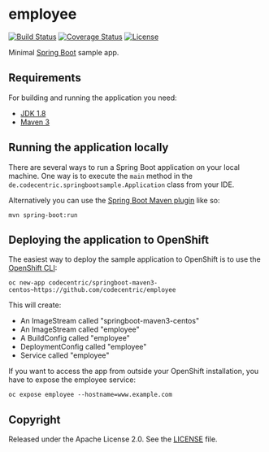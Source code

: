 # employee

[![Build Status](https://travis-ci.org/codecentric/employee.svg?branch=master)](https://travis-ci.org/codecentric/employee)
[![Coverage Status](https://coveralls.io/repos/github/codecentric/employee/badge.svg?branch=master)](https://coveralls.io/github/codecentric/employee?branch=master)
[![License](http://img.shields.io/:license-apache-blue.svg)](http://www.apache.org/licenses/LICENSE-2.0.html)

Minimal [Spring Boot](http://projects.spring.io/spring-boot/) sample app.

## Requirements

For building and running the application you need:

- [JDK 1.8](http://www.oracle.com/technetwork/java/javase/downloads/jdk8-downloads-2133151.html)
- [Maven 3](https://maven.apache.org)

## Running the application locally

There are several ways to run a Spring Boot application on your local machine. One way is to execute the `main` method in the `de.codecentric.springbootsample.Application` class from your IDE.

Alternatively you can use the [Spring Boot Maven plugin](https://docs.spring.io/spring-boot/docs/current/reference/html/build-tool-plugins-maven-plugin.html) like so:

```shell
mvn spring-boot:run
```

## Deploying the application to OpenShift

The easiest way to deploy the sample application to OpenShift is to use the [OpenShift CLI](https://docs.openshift.org/latest/cli_reference/index.html):

```shell
oc new-app codecentric/springboot-maven3-centos~https://github.com/codecentric/employee
```

This will create:

* An ImageStream called "springboot-maven3-centos"
* An ImageStream called "employee"
* A BuildConfig called "employee"
* DeploymentConfig called "employee"
* Service called "employee"

If you want to access the app from outside your OpenShift installation, you have to expose the employee service:

```shell
oc expose employee --hostname=www.example.com
```

## Copyright

Released under the Apache License 2.0. See the [LICENSE](https://github.com/codecentric/employee/blob/master/LICENSE) file.

